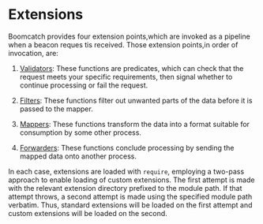 # Extensions

Boomcatch provides four extension points,which are invoked as a pipeline when a beacon reques tis received. Those extension points,in order of invocation, are:

1. [Validators]: These functions are predicates, which can check that the request meets your specific requirements, then signal whether to continue processing or fail the request.

2. [Filters]: These functions filter out unwanted parts of the data before it is passed to the mapper.

3. [Mappers]: These functions transform the data into a format suitable for consumption by some other process.

4. [Forwarders]: These functions conclude processing by sending the mapped data onto another process.

In each case, extensions are loaded with `require`, employing a two-pass approach to enable loading of custom extensions. The first attempt is made with the relevant extension directory prefixed to the module path. If that attempt throws, a second attempt is made using the specified module path verbatim. Thus, standard extensions will be loaded on the first attempt and custom extensions will be loaded on the second.

[validators]: validators/README.md
[option]: ../README.md#from-the-command-line
[filters]: filters/README.md
[data]: data.md
[mappers]: mappers/README.md
[forwarders]: forwarders/README.md
